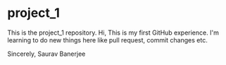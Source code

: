 # project_1
This is the project_1 repository.
Hi,
This is my first GitHub experience. 
I'm learning to do new things here like pull request, commit changes etc.

Sincerely,
Saurav Banerjee
